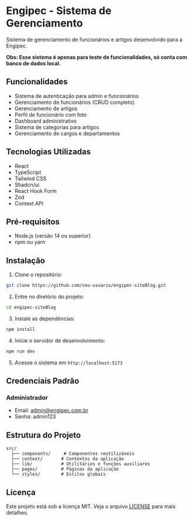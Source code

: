 # Engipec - Sistema de Gerenciamento

Sistema de gerenciamento de funcionários e artigos desenvolvido para a Engipec.

**Obs: Esse sistema é apenas para teste de funcionalidades, só conta com banco de dados local.**

## Funcionalidades

- Sistema de autenticação para admin e funcionários
- Gerenciamento de funcionários (CRUD completo)
- Gerenciamento de artigos
- Perfil de funcionário com foto
- Dashboard administrativo
- Sistema de categorias para artigos
- Gerenciamento de cargos e departamentos

## Tecnologias Utilizadas

- React
- TypeScript
- Tailwind CSS
- Shadcn/ui
- React Hook Form
- Zod
- Context API

## Pré-requisitos

- Node.js (versão 14 ou superior)
- npm ou yarn

## Instalação

1. Clone o repositório:
```bash
git clone https://github.com/seu-usuario/engipec-siteBlog.git
```

2. Entre no diretório do projeto:
```bash
cd engipec-siteBlog
```

3. Instale as dependências:
```bash
npm install
```

4. Inicie o servidor de desenvolvimento:
```bash
npm run dev
```

5. Acesse o sistema em `http://localhost:5173`

## Credenciais Padrão

### Administrador
- Email: admin@engipec.com.br
- Senha: admin123

## Estrutura do Projeto

```
src/
  ├── components/     # Componentes reutilizáveis
  ├── context/       # Contextos da aplicação
  ├── lib/           # Utilitários e funções auxiliares
  ├── pages/         # Páginas da aplicação
  └── styles/        # Estilos globais
```



## Licença

Este projeto está sob a licença MIT. Veja o arquivo [LICENSE](LICENSE) para mais detalhes.
